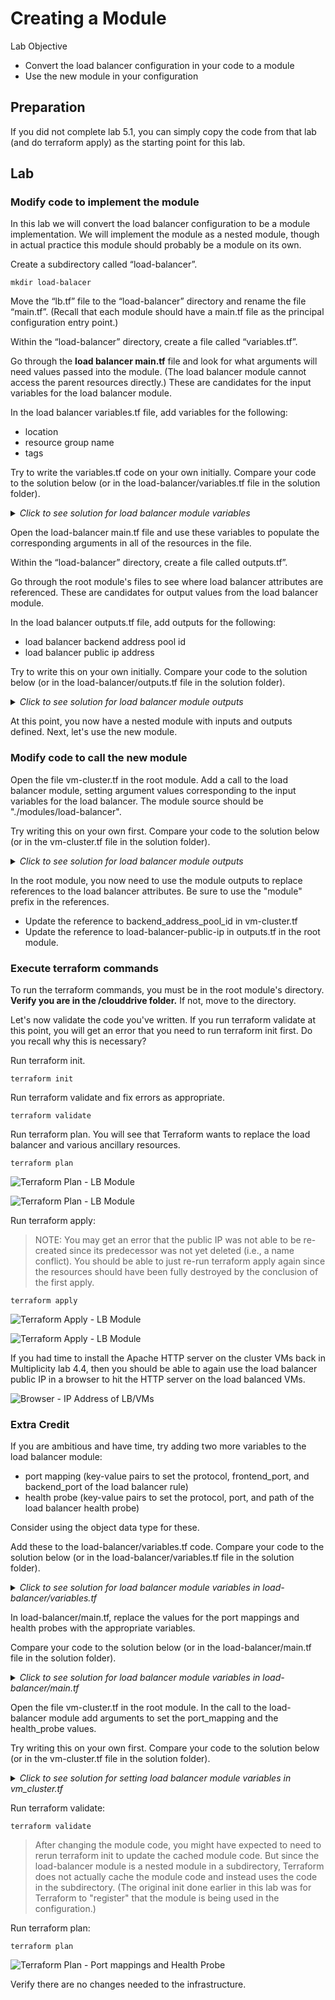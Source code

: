 # Creating a Module

Lab Objective
- Convert the load balancer configuration in your code to a module
- Use the new module in your configuration

## Preparation

If you did not complete lab 5.1, you can simply copy the code from that lab (and do terraform apply) as the starting point for this lab.

## Lab

### Modify code to implement the module

In this lab we will convert the load balancer configuration to be a module implementation.  We will implement the module as a nested module, though in actual practice this module should probably be a module on its own.

Create a subdirectory called “load-balancer”.
```
mkdir load-balacer
```

Move the “lb.tf” file to the “load-balancer” directory and rename the file “main.tf”.  (Recall that each module should have a main.tf file as the principal configuration entry point.)

Within the “load-balancer” directory, create a file called “variables.tf”.

Go through the **load balancer main.tf** file and look for what arguments will need values passed into the module.  (The load balancer module cannot access the parent resources directly.)  These are candidates for the input variables for the load balancer module.

In the load balancer variables.tf file, add variables for the following:
  * location
  * resource group name
  * tags

Try to write the variables.tf code on your own initially. Compare your code to the solution below (or in the load-balancer/variables.tf file in the solution folder).

<details>

 _<summary>Click to see solution for load balancer module variables</summary>_

```
variable "location" {
  type = string
}

variable "resource_group_name" {
  type = string
}

variable "tags" {
  type = map(string)
}
```
</details>

Open the load-balancer main.tf file and use these variables to populate the corresponding arguments in all of the resources in the file.

Within the “load-balancer” directory, create a file called outputs.tf”.

Go through the root module's files to see where load balancer attributes are referenced.  These are candidates for output values from the load balancer module.

In the load balancer outputs.tf file, add outputs for the following:
  * load balancer backend address pool id
  * load balancer public ip address

Try to write this on your own initially.  Compare your code to the solution below (or in the load-balancer/outputs.tf file in the solution folder).

<details>

 _<summary>Click to see solution for load balancer module outputs</summary>_

```
output "backend_address_pool_id" {
  value = azurerm_lb_backend_address_pool.lab.id
}

output "public_ip_address" {
  value = azurerm_public_ip.lab-lb.ip_address
}
```
</details>

At this point, you now have a nested module with inputs and outputs defined.  Next, let's use the new module.

### Modify code to call the new module

Open the file vm-cluster.tf in the root module.  Add a call to the load balancer module, setting argument values corresponding to the input variables for the load balancer.  The module source should be "./modules/load-balancer".

Try writing this on your own first. Compare your code to the solution below (or in the vm-cluster.tf file in the solution folder).

<details>

 _<summary>Click to see solution for load balancer module outputs</summary>_

```
module "load-balancer" {
  source = "./load-balancer"

  location            = local.region
  resource_group_name = azurerm_resource_group.lab.name
  tags                = local.common_tags
}
```
</details>

In the root module, you now need to use the module outputs to replace references to the load balancer attributes.  Be sure to use the "module" prefix in the references.

* Update the reference to backend_address_pool_id in vm-cluster.tf
* Update the reference to load-balancer-public-ip in outputs.tf in the root module.

### Execute terraform commands

To run the terraform commands, you must be in the root module's directory.  **Verify you are in the /clouddrive folder.**  If not, move to the directory.

Let's now validate the code you've written.  If you run terraform validate at this point, you will get an error that you need to run terraform init first.  Do you recall why this is necessary?

Run terraform init.
```
terraform init
```

Run terraform validate and fix errors as appropriate.
```
terraform validate
```

Run terraform plan. You will see that Terraform wants to replace the load balancer and various ancillary resources.
```
terraform plan
```

![Terraform Plan - LB Module](./images/tf-plan-lb-module1.png "Terraform Plan - LB Module")

![Terraform Plan - LB Module](./images/tf-plan-lb-module2.png "Terraform Plan - LB Module")


Run terraform apply:
> NOTE: You may get an error that the public IP was not able to be re-created since its predecessor was not yet deleted (i.e., a name conflict).  You should be able to just re-run terraform apply again since the resources should have been fully destroyed by the conclusion of the first apply.
```
terraform apply
```

![Terraform Apply - LB Module](./images/tf-apply-lb-module1.png "Terraform Apply - LB Module")

![Terraform Apply - LB Module](./images/tf-apply-lb-module2.png "Terraform Apply - LB Module")

If you had time to install the Apache HTTP server on the cluster VMs back in Multiplicity lab 4.4, then you should be able to again use the load balancer public IP in a browser to hit the HTTP server on the load balanced VMs.

![Browser - IP Address of LB/VMs](./images/http-lb.png "Browser - IP Address of LB/VMs")

### Extra Credit

If you are ambitious and have time, try adding two more variables to the load balancer module:
  * port mapping  (key-value pairs to set the protocol, frontend_port, and backend_port of the load balancer rule)
  * health probe (key-value pairs to set the protocol, port, and path of the load balancer health probe)

Consider using the object data type for these.

Add these to the load-balancer/variables.tf code. Compare your code to the solution below (or in the load-balancer/variables.tf file in the solution folder).

<details>

 _<summary>Click to see solution for load balancer module variables in load-balancer/variables.tf</summary>_

```
variable "port_mapping" {
  description = "map with keys: protocol, frontend_port, backend_port"
  type = object ({
    protocol      = string,
    frontend_port = number,
    backend_port  = number
  })
}

variable "health_probe" {
  description = "map with keys: protocol, port, request_path"
  type = object ({
    protocol     = string,
    port         = number,
    request_path = string
  })
}
```
</details>

In load-balancer/main.tf, replace the values for the port mappings and health probes with the appropriate variables.

Compare your code to the solution below (or in the load-balancer/main.tf file in the solution folder).

<details>

 _<summary>Click to see solution for load balancer module variables in load-balancer/main.tf</summary>_

```
resource "azurerm_lb_probe" "lab" {
  resource_group_name = var.resource_group_name
  loadbalancer_id     = azurerm_lb.lab.id
  name                = "http-running-probe"
  protocol            = var.health_probe["protocol"]
  port                = var.health_probe["port"]
  request_path        = var.health_probe["request_path"]
}

resource "azurerm_lb_rule" "lab" {
  resource_group_name            = var.resource_group_name
  loadbalancer_id                = azurerm_lb.lab.id
  name                           = "aztf-labls-lb-rule"
  protocol                       = var.port_mapping["protocol"]
  frontend_port                  = var.port_mapping["frontend_port"]
  backend_port                   = var.port_mapping["backend_port"]
  frontend_ip_configuration_name = "publicIPAddress"
  backend_address_pool_id        = azurerm_lb_backend_address_pool.lab.id
  probe_id                       = azurerm_lb_probe.lab.id
}
```

</details>

Open the file vm-cluster.tf in the root module.  In the call to the load-balancer module add arguments to set the port_mapping and the health_probe values.

Try writing this on your own first. Compare your code to the solution below (or in the vm-cluster.tf file in the solution folder).

<details>

 _<summary>Click to see solution for setting load balancer module variables in vm_cluster.tf</summary>_

```
module "load-balancer" {
  source = "./load-balancer"

  location            = local.region
  resource_group_name = azurerm_resource_group.lab.name
  tags                = local.common_tags

  port_mapping = {
    protocol      = "Tcp"
    frontend_port = 80
    backend_port  = 80
  }
  health_probe = {
    protocol     = "Http"
    port         = 80
    request_path = "/"
  }
}
```
</details>

Run terraform validate:
```
terraform validate
```

> After changing the module code, you might have expected to need to rerun terraform init to update the cached module code.  But since the load-balancer module is a nested module in a subdirectory, Terraform does not actually cache the module code and instead uses the code in the subdirectory. (The original init done earlier in this lab was for Terraform to "register" that the module is being used in the configuration.)

Run terraform plan:
```
terraform plan
```

![Terraform Plan - Port mappings and Health Probe](./images/tf-plan-port-health.png "Terraform Plan - Port mappings and Health Probe")

Verify there are no changes needed to the infrastructure.
